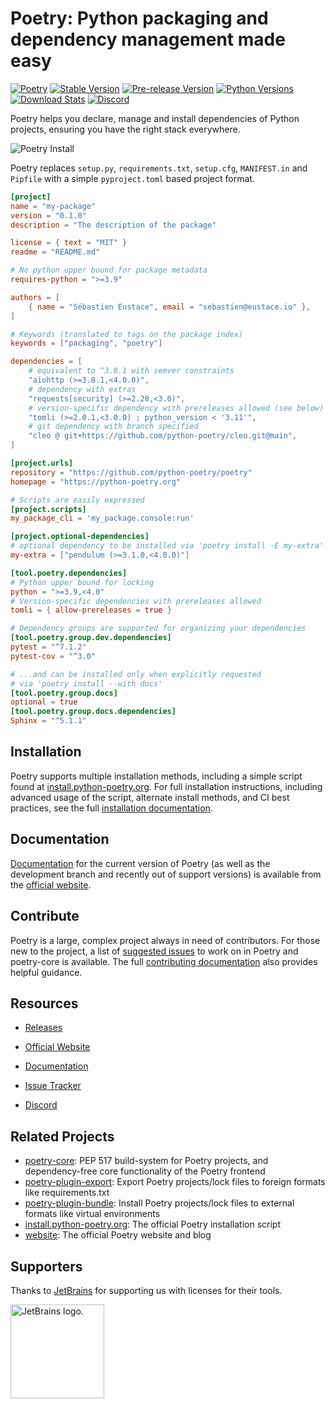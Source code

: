 # Poetry: Python packaging and dependency management made easy

[![Poetry](https://img.shields.io/endpoint?url=https://python-poetry.org/badge/v0.json)](https://python-poetry.org/)
[![Stable Version](https://img.shields.io/pypi/v/poetry?label=stable)][PyPI Releases]
[![Pre-release Version](https://img.shields.io/github/v/release/python-poetry/poetry?label=pre-release&include_prereleases&sort=semver)][PyPI Releases]
[![Python Versions](https://img.shields.io/pypi/pyversions/poetry)][PyPI]
[![Download Stats](https://img.shields.io/pypi/dm/poetry)](https://pypistats.org/packages/poetry)
[![Discord](https://img.shields.io/discord/487711540787675139?logo=discord)][Discord]

Poetry helps you declare, manage and install dependencies of Python projects,
ensuring you have the right stack everywhere.

![Poetry Install](https://raw.githubusercontent.com/python-poetry/poetry/main/assets/install.gif)

Poetry replaces `setup.py`, `requirements.txt`, `setup.cfg`, `MANIFEST.in` and `Pipfile` with a simple `pyproject.toml`
based project format.

```toml
[project]
name = "my-package"
version = "0.1.0"
description = "The description of the package"

license = { text = "MIT" }
readme = "README.md"

# No python upper bound for package metadata
requires-python = ">=3.9"

authors = [
    { name = "Sébastien Eustace", email = "sebastien@eustace.io" },
]

# Keywords (translated to tags on the package index)
keywords = ["packaging", "poetry"]

dependencies = [
    # equivalent to ^3.8.1 with semver constraints
    "aiohttp (>=3.8.1,<4.0.0)",
    # dependency with extras
    "requests[security] (>=2.28,<3.0)",
    # version-specific dependency with prereleases allowed (see below)
    "tomli (>=2.0.1,<3.0.0) ; python_version < '3.11'",
    # git dependency with branch specified
    "cleo @ git+https://github.com/python-poetry/cleo.git@main",
]

[project.urls]
repository = "https://github.com/python-poetry/poetry"
homepage = "https://python-poetry.org"

# Scripts are easily expressed
[project.scripts]
my_package_cli = 'my_package.console:run'

[project.optional-dependencies]
# optional dependency to be installed via 'poetry install -E my-extra'
my-extra = ["pendulum (>=3.1.0,<4.0.0)"]

[tool.poetry.dependencies]
# Python upper bound for locking
python = ">=3.9,<4.0"
# Version-specific dependencies with prereleases allowed
tomli = { allow-prereleases = true }

# Dependency groups are supported for organizing your dependencies
[tool.poetry.group.dev.dependencies]
pytest = "^7.1.2"
pytest-cov = "^3.0"

# ...and can be installed only when explicitly requested
# via 'poetry install --with docs'
[tool.poetry.group.docs]
optional = true
[tool.poetry.group.docs.dependencies]
Sphinx = "^5.1.1"
```

## Installation

Poetry supports multiple installation methods, including a simple script found at [install.python-poetry.org]. For full
installation instructions, including advanced usage of the script, alternate install methods, and CI best practices, see
the full [installation documentation].

## Documentation

[Documentation] for the current version of Poetry (as well as the development branch and recently out of support
versions) is available from the [official website].

## Contribute

Poetry is a large, complex project always in need of contributors. For those new to the project, a list of
[suggested issues] to work on in Poetry and poetry-core is available. The full [contributing documentation] also
provides helpful guidance.

## Resources

* [Releases][PyPI Releases]
* [Official Website]
* [Documentation]
* [Issue Tracker]
* [Discord]

  [PyPI]: https://pypi.org/project/poetry/
  [PyPI Releases]: https://pypi.org/project/poetry/#history
  [Official Website]: https://python-poetry.org
  [Documentation]: https://python-poetry.org/docs/
  [Issue Tracker]: https://github.com/python-poetry/poetry/issues
  [Suggested Issues]: https://github.com/python-poetry/poetry/contribute
  [Contributing Documentation]: https://python-poetry.org/docs/contributing
  [Discord]: https://discord.com/invite/awxPgve
  [install.python-poetry.org]: https://install.python-poetry.org
  [Installation Documentation]: https://python-poetry.org/docs/#installation

## Related Projects

* [poetry-core](https://github.com/python-poetry/poetry-core): PEP 517 build-system for Poetry projects, and
dependency-free core functionality of the Poetry frontend
* [poetry-plugin-export](https://github.com/python-poetry/poetry-plugin-export): Export Poetry projects/lock files to
foreign formats like requirements.txt
* [poetry-plugin-bundle](https://github.com/python-poetry/poetry-plugin-bundle): Install Poetry projects/lock files to
external formats like virtual environments
* [install.python-poetry.org](https://github.com/python-poetry/install.python-poetry.org): The official Poetry
installation script
* [website](https://github.com/python-poetry/website): The official Poetry website and blog

## Supporters

Thanks to [JetBrains](https://www.jetbrains.com) for supporting us with licenses for their tools.

[<img src="https://resources.jetbrains.com/storage/products/company/brand/logos/jetbrains.svg" width="150" alt="JetBrains logo." />](https://www.jetbrains.com)
